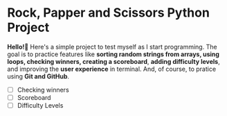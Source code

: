# Rock, Papper and Scissors Python Project
**Hello!👋** Here's a simple project to test myself as I start programming. The goal is to practice features like **sorting random strings from arrays, using loops, checking winners, creating a scoreboard**, **adding difficulty levels**, and improving the **user experience** in terminal. And, of course, to pratice using **Git and GitHub**. 
- [ ] Checking winners
- [ ] Scoreboard
- [ ] Difficulty Levels 